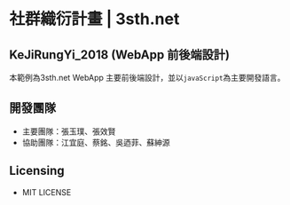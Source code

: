 # 社群織衍計畫 | 3sth.net
## KeJiRungYi_2018 (WebApp 前後端設計)
本範例為3sth.net WebApp 主要前後端設計，並以`javaScript`為主要開發語言。

## 開發團隊
- 主要團隊：張玉璞、張效賢
- 協助團隊：江宜庭、蔡銘、吳迺菲、蘇紳源

## Licensing
- MIT LICENSE

